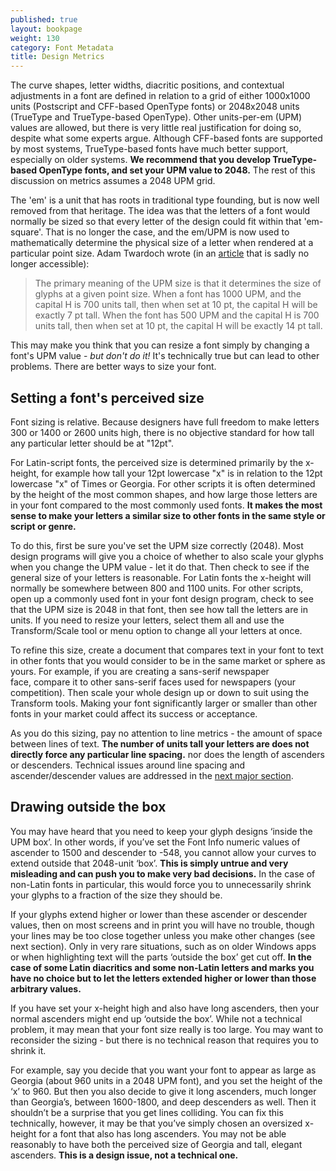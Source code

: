 ```yaml
---
published: true
layout: bookpage
weight: 130
category: Font Metadata
title: Design Metrics
---
```


The curve shapes, letter widths, diacritic positions, and contextual adjustments in a font are defined in relation to a grid of either 1000x1000 units (Postscript and CFF-based OpenType fonts) or 2048x2048 units (TrueType and TrueType-based OpenType). Other units-per-em (UPM) values are allowed, but there is very little real justification for doing so, despite what some experts argue. Although CFF-based fonts are supported by most systems, TrueType-based fonts have much better support, especially on older systems. **We recommend that you develop TrueType-based OpenType fonts, and set your UPM value to 2048.** The rest of this discussion on metrics assumes a 2048 UPM grid.

The 'em' is a unit that has roots in traditional type founding, but is now well removed from that heritage. The idea was that the letters of a font would normally be sized so that every letter of the design could fit within that 'em-square'. That is no longer the case, and the em/UPM is now used to mathematically determine the physical size of a letter when rendered at a particular point size. Adam Twardoch wrote (in an [article][Twardoch] that is sadly no longer accessible):

> The primary meaning of the UPM size is that it determines the size of glyphs at a given point size. When a font has 1000 UPM, and the capital H is 700 units tall, then when set at 10 pt, the capital H will be exactly 7 pt tall. When the font has 500 UPM and the capital H is 700 units tall, then when set at 10 pt, the capital H will be exactly 14 pt tall.

This may make you think that you can resize a font simply by changing a font's UPM value - _but don't do it!_ It's technically true but can lead to other problems. There are better ways to size your font.

## Setting a font's perceived size

Font sizing is relative. Because designers have full freedom to make letters 300 or 1400 or 2600 units high, there is no objective standard for how tall any particular letter should be at "12pt".

For Latin-script fonts, the perceived size is determined primarily by the x-height, for example how tall your 12pt lowercase "x" is in relation to the 12pt lowercase "x" of Times or Georgia. For other scripts it is often determined by the height of the most common shapes, and how large those letters are in your font compared to the most commonly used fonts. **It makes the most sense to make your letters a similar size to other fonts in the same style or script or genre.**

To do this, first be sure you've set the UPM size correctly (2048). Most design programs will give you a choice of whether to also scale your glyphs when you change the UPM value - let it do that. Then check to see if the general size of your letters is reasonable. For Latin fonts the x-height will normally be somewhere between 800 and 1100 units. For other scripts, open up a commonly used font in your font design program, check to see that the UPM size is 2048 in that font, then see how tall the letters are in units. If you need to resize your letters, select them all and use the Transform/Scale tool or menu option to change all your letters at once.

To refine this size, create a document that compares text in your font to text in other fonts that you would consider to be in the same market or sphere as yours. For example, if you are creating a sans-serif newspaper face, compare it to other sans-serif faces used for newspapers (your competition). Then scale your whole design up or down to suit using the Transform tools. Making your font significantly larger or smaller than other fonts in your market could affect its success or acceptance.

As you do this sizing, pay no attention to line metrics - the amount of space between lines of text. **The number of units tall your letters are does not directly force any particular line spacing.** nor does the length of ascenders or descenders. Technical issues around line spacing and ascender/descender values are addressed in the [next major section](Line_Metrics.html).

## Drawing outside the box

You may have heard that you need to keep your glyph designs ‘inside the UPM box’. In other words, if you’ve set the Font Info  numeric values of ascender to 1500 and descender to -548, you cannot allow your curves to extend outside that 2048-unit ‘box’. **This is simply untrue and very misleading and can push you to make very bad decisions.** In the case of non-Latin fonts in particular, this would force you to unnecessarily shrink your glyphs to a fraction of the size they should be.

If your glyphs extend higher or lower than these ascender or descender values, then on most screens and in print you will have no trouble, though your lines may be too close together unless you make other changes (see next section). Only in very rare situations, such as on older Windows apps or when highlighting text will the parts ‘outside the box’ get cut off. **In the case of some Latin diacritics and some non-Latin letters and marks you have no choice but to let the letters extended higher or lower than those arbitrary values.**

If you have set your x-height high and also have long ascenders, then your normal ascenders might end up ‘outside the box’. While not a technical problem, it may mean that your font size really is too large. You may want to reconsider the sizing - but there is no technical reason that requires you to shrink it.

For example, say you decide that you want your font to appear as large as Georgia (about 960 units in a 2048 UPM font), and you set the height of the ‘x’ to 960. But then you also decide to give it long ascenders, much longer than Georgia’s, between 1600-1800, and deep descenders as well. Then it shouldn’t be a surprise that you get lines colliding. You can fix this technically, however, it may be that you’ve simply chosen an oversized x-height for a font that also has long ascenders. You may not be able reasonably to have both the perceived size of Georgia and tall, elegant ascenders. **This is a design issue, not a technical one.**


[Twardoch]: http://typophile.com/node/77906
